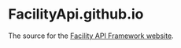 # FacilityApi.github.io

The source for the [Facility API Framework website](https://facilityapi.github.io/).
